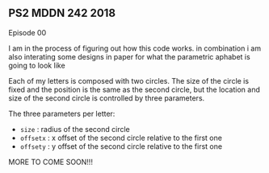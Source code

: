 ## PS2 MDDN 242 2018

Episode 00

I am in the process of figuring out how this code works. in combination i am also interating some designs in paper for what the parametric aphabet is going to look like

Each of my letters is composed with two circles. The size of the circle is fixed and the position is the same as the second circle, but the location and size of the second circle is controlled by three parameters.

The three parameters per letter:
  * `size` : radius of the second circle
  * `offsetx` : x offset of the second circle relative to the first one
  * `offsety` : y offset of the second circle relative to the first one

  MORE TO COME SOON!!!

